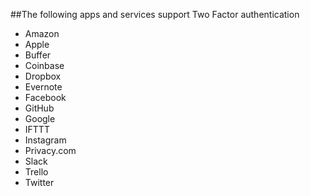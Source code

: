 ##The following apps and services support Two Factor authentication
* Amazon
* Apple
* Buffer
* Coinbase
* Dropbox
* Evernote
* Facebook
* GitHub
* Google
* IFTTT
* Instagram
* Privacy.com
* Slack
* Trello
* Twitter

